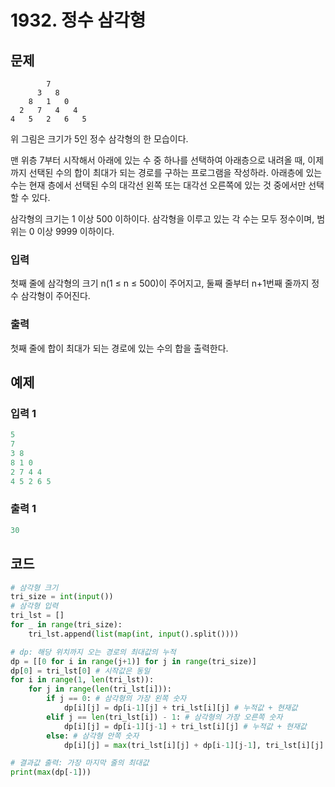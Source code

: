 #  1932. 정수 삼각형

## 문제

```
        7
      3   8
    8   1   0
  2   7   4   4
4   5   2   6   5
```

위 그림은 크기가 5인 정수 삼각형의 한 모습이다.

맨 위층 7부터 시작해서 아래에 있는 수 중 하나를 선택하여 아래층으로 내려올 때, 이제까지 선택된 수의 합이 최대가 되는 경로를 구하는 프로그램을 작성하라. 아래층에 있는 수는 현재 층에서 선택된 수의 대각선 왼쪽 또는 대각선 오른쪽에 있는 것 중에서만 선택할 수 있다.

삼각형의 크기는 1 이상 500 이하이다. 삼각형을 이루고 있는 각 수는 모두 정수이며, 범위는 0 이상 9999 이하이다.



### 입력

첫째 줄에 삼각형의 크기 n(1 ≤ n ≤ 500)이 주어지고, 둘째 줄부터 n+1번째 줄까지 정수 삼각형이 주어진다.

### 출력

첫째 줄에 합이 최대가 되는 경로에 있는 수의 합을 출력한다.



## 예제

### 입력 1

```python
5
7
3 8
8 1 0
2 7 4 4
4 5 2 6 5
```



### 출력 1

```python
30
```





## 코드

```python
# 삼각형 크기
tri_size = int(input())
# 삼각형 입력
tri_lst = []
for _ in range(tri_size):
    tri_lst.append(list(map(int, input().split())))

# dp: 해당 위치까지 오는 경로의 최대값의 누적
dp = [[0 for i in range(j+1)] for j in range(tri_size)]
dp[0] = tri_lst[0] # 시작값은 동일
for i in range(1, len(tri_lst)):
    for j in range(len(tri_lst[i])):
        if j == 0: # 삼각형의 가장 왼쪽 숫자
            dp[i][j] = dp[i-1][j] + tri_lst[i][j] # 누적값 + 현재값
        elif j == len(tri_lst[i]) - 1: # 삼각형의 가장 오른쪽 숫자
            dp[i][j] = dp[i-1][j-1] + tri_lst[i][j] # 누적값 + 현재값
        else: # 삼각형 안쪽 숫자
            dp[i][j] = max(tri_lst[i][j] + dp[i-1][j-1], tri_lst[i][j] + dp[i-1][j]) # 직전 경로 중 최대값 경로 선택

# 결과값 출력: 가장 마지막 줄의 최대값
print(max(dp[-1]))
```
